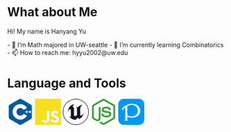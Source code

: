 <!DOCTYPE html>
<html lang="en">
<head>
    <meta charset="UTF-8">
</head>
<body>
    <h1>What about Me</h1>
    <p>Hi! My name is Hanyang Yu</p>
  <div>- 🔭 I’m Math majored in UW-seattle
  - 🌱 I’m currently learning Combinatorics
  - 📫 How to reach me: hyyu2002@uw.edu
  </div>
  <h1>Language and Tools</h1>
  <div>
    <img src="cplusplus-color.svg" alt="C++" style="width:60px; height:60px;">
    <img src="javascript-color.svg" alt="JavaScript" style="width:60px; height:60px;">
    <img src="unrealengine-color.svg" alt="Unreal Engine" style="width:60px; height:60px;">
    <img src="nodedotjs-color.svg" alt="JavaScript" style="width:60px; height:60px;">
    <img src="pixiv-color.svg" alt="Unreal Engine" style="width:60px; height:60px;">
  </div>
</body>
</html>
